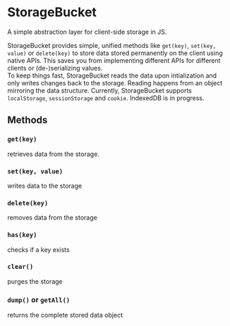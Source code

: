 # StorageBucket
A simple abstraction layer for client-side storage in JS.  

StorageBucket provides simple, unified methods like `get(key)`, `set(key, value)` or `delete(key)` to store data stored permanently on the client using native APIs. This saves you from implementing different APIs for different clients or (de-)serializing values.  
To keep things fast, StorageBucket reads the data upon intialization and only writes changes back to the storage. Reading happens from an object mirroring the data structure.
Currently, StorageBucket supports `localStorage`, `sessionStorage` and `cookie`. IndexedDB is in progress. 

## Methods

### `get(key)`
retrieves data from the storage.

### `set(key, value)`
writes data to the storage

### `delete(key)`
removes data from the storage

### `has(key)`
checks if a key exists

### `clear()`
purges the storage

### `dump()` or `getAll()`
returns the complete stored data object
